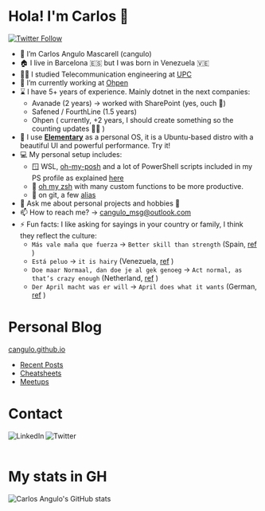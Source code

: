 # Hola! I'm Carlos 👋

[![Twitter Follow](https://img.shields.io/twitter/follow/angulomascarell?color=1DA1F2&logo=twitter&style=for-the-badge)](https://twitter.com/intent/follow?original_referer=https%3A%2F%2Fgithub.com%2Fangulomascarell&screen_name=angulomascarell)

- 🔭 I’m Carlos Angulo Mascarell (cangulo)
- 🏠️ I live in Barcelona 🇪🇸 but I was born in Venezuela 🇻🇪
- 👨‍🎓 I studied Telecommunication engineering at [UPC](https://www.upc.edu/en/)
- 🌱 I’m currently working at [Ohpen](https://ohpen.com)
- ⌛️ I have 5+ years of experience. Mainly dotnet in the next companies:
    - Avanade (2 years) -> worked with SharePoint (yes, ouch 🤕)
    - Safened / FourthLine (1.5 years)
    - Ohpen ( currently, +2 years, I should create something so the counting updates 🤔😁 )
- 🐧 I use [**Elementary**](https://elementary.io) as a personal OS, it is a Ubuntu-based distro with a beautiful UI and powerful performance. Try it!
- 💻️ My personal setup includes:
    - 🪟 WSL, [oh-my-posh](https://ohmyposh.dev) and a lot of PowerShell scripts included in my PS profile as explained [here](https://carlosangulo.es/blog/powershell-serie/2020-08-24-configuring-powershell-profile)
    - 🐧 [oh my zsh](https://ohmyz.sh) with many custom functions to be more productive.
    - 🧾 on git, a few [alias](https://git-scm.com/book/es/v2/Fundamentos-de-Git-Alias-de-Git)
- 💬 Ask me about personal projects and hobbies 🕺
- 📫 How to reach me? ->  cangulo_msg@outlook.com
- ⚡ Fun facts: I like asking for sayings in your country or family, I think they reflect the culture:
    - `Más vale maña que fuerza` -> `Better skill than strength` (Spain, [ref](https://www.donquijote.org/spanish-language/sayings/) )
    - `Está peluo` -> `it is hairy` (Venezuela, [ref](https://matadornetwork.com/abroad/11-phrases-venezuelans-understand/) )
    - `Doe maar Normaal, dan doe je al gek genoeg` -> `Act normal, as that’s crazy enough` (Netherland, [ref](https://theculturetrip.com/europe/the-netherlands/articles/7-hilarious-dutch-sayings-you-need-to-know/) )
    - `Der April macht was er will` -> `April does what it wants` (German, [ref](https://www.proz.com/kudoz/german-to-english/idioms-maxims-sayings/1310497-der-april-macht-was-er-will.html) )

# Personal Blog

[cangulo.github.io](https://cangulo.github.io/)
* [Recent Posts](https://cangulo.github.io/blog)
* [Cheatsheets](https://cangulo.github.io/cheatsheets)
* [Meetups](https://cangulo.github.io/meetups)

# Contact

<!-- Icons -->

[<img align="left" alt="LinkedIn" src="https://img.shields.io/badge/LinkedIn-0077B5?style=for-the-badge&logo=linkedin&logoColor=white" />][linkedin]

[<img align="left" alt="Twitter" src="https://img.shields.io/badge/Twitter-1DA1F2?style=for-the-badge&logo=twitter&logoColor=white" />][twitter]

<br />

<!-- Reference for the icons-->

[linkedin]: https://www.linkedin.com/in/angulomascarell "LinkedIn"
[twitter]: https://twitter.com/angulomascarell "@angulomascarell"

<br />

# My stats in GH

![Carlos Angulo's GitHub stats](https://github-readme-stats.vercel.app/api?username=cangulo&show_icons=true)


<!-- future things to post:

- 👯 I’m looking to collaborate on ...
- 🤔 I’m looking for help with ...


 -->
